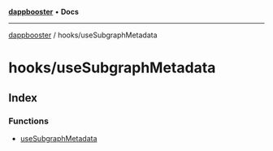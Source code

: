 [**dappbooster**](../../README.md) • **Docs**

***

[dappbooster](../../modules.md) / hooks/useSubgraphMetadata

# hooks/useSubgraphMetadata

## Index

### Functions

- [useSubgraphMetadata](functions/useSubgraphMetadata.md)
